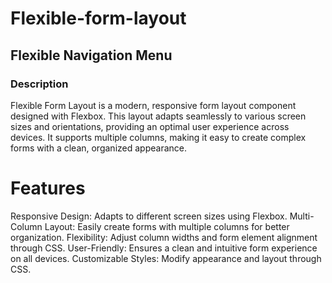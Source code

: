 # Flexible-form-layout

## Flexible Navigation Menu
 

###  Description 
Flexible Form Layout is a modern, responsive form layout component designed with Flexbox. This layout adapts seamlessly to various screen sizes and orientations, providing an optimal user experience across devices. It supports multiple columns, making it easy to create complex forms with a clean, organized appearance.


# Features
Responsive Design: Adapts to different screen sizes using Flexbox.
Multi-Column Layout: Easily create forms with multiple columns for better organization.
Flexibility: Adjust column widths and form element alignment through CSS.
User-Friendly: Ensures a clean and intuitive form experience on all devices.
Customizable Styles: Modify appearance and layout through CSS.

